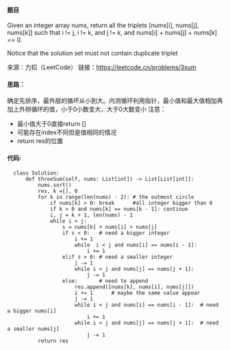 #### 题目
Given an integer array nums, return all the triplets [nums[i], nums[j], nums[k]] such that i != j, i != k, and j != k, and nums[i] + nums[j] + nums[k] == 0.

Notice that the solution set must not contain duplicate triplet

来源：力扣（LeetCode）
链接：https://leetcode.cn/problems/3sum

#### 思路：
确定先排序，最外层的循坏从小到大。内测循环利用指针，最小值和最大值相加再加上外侧循环的值，小于0小数变大，大于0大数变小
注意：
- 最小值大于0直接return []
- 可能存在index不同但是值相同的情况  
- return res的位置
      
      
#### 代码:


      class Solution:
          def threeSum(self, nums: List[int]) -> List[List[int]]:
              nums.sort()
              res, k =[], 0
              for k in range(len(nums) - 2): # the outmost circle
                  if nums[k] > 0: break      #all integer bigger than 0
                  if k > 0 and nums[k] == nums[k - 1]: continue
                  i, j = k + 1, len(nums) - 1
                  while i < j:
                      s = nums[k] + nums[i] + nums[j]
                      if s < 0:   # need a bigger integer
                          i += 1  
                          while  i < j and nums[i] == nums[i - 1]:
                              i += 1
                      elif s > 0: # need a smaller integer
                          j -= 1  
                          while i < j and nums[j] == nums[j + 1]:
                              j -= 1
                      else:       # need to append
                          res.append([nums[k], nums[i], nums[j]])
                          i += 1      # maybe the same value appear
                          j -= 1
                          while i < j and nums[i] == nums[i - 1]:  # need a bigger nums[i]
                              i += 1
                          while i < j and nums[j] == nums[j + 1]:  # need a smaller nums[j]
                              j -= 1
              return res


